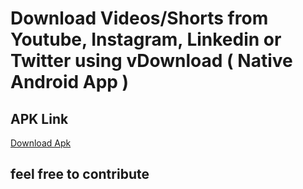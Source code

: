 # Download Videos/Shorts from Youtube, Instagram, Linkedin or Twitter using vDownload ( Native Android App )

## APK Link
[Download Apk](https://shorturl.at/DTdMh)


## feel free to contribute
